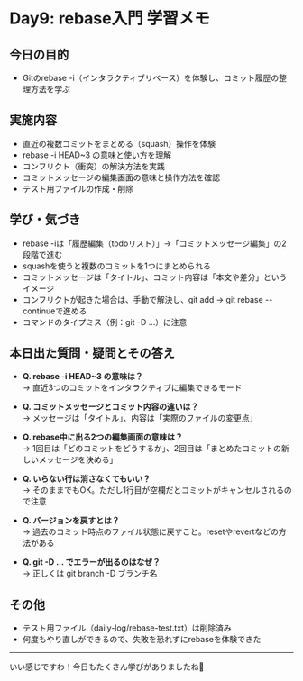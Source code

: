 
# Day9: rebase入門 学習メモ

## 今日の目的
- Gitのrebase -i（インタラクティブリベース）を体験し、コミット履歴の整理方法を学ぶ

## 実施内容
- 直近の複数コミットをまとめる（squash）操作を体験
- rebase -i HEAD~3 の意味と使い方を理解
- コンフリクト（衝突）の解決方法を実践
- コミットメッセージの編集画面の意味と操作方法を確認
- テスト用ファイルの作成・削除

## 学び・気づき
- rebase -iは「履歴編集（todoリスト）」→「コミットメッセージ編集」の2段階で進む
- squashを使うと複数のコミットを1つにまとめられる
- コミットメッセージは「タイトル」、コミット内容は「本文や差分」というイメージ
- コンフリクトが起きた場合は、手動で解決し、git add → git rebase --continueで進める
- コマンドのタイプミス（例：git -D ...）に注意

## 本日出た質問・疑問とその答え

- **Q. rebase -i HEAD~3 の意味は？**  
  → 直近3つのコミットをインタラクティブに編集できるモード

- **Q. コミットメッセージとコミット内容の違いは？**  
  → メッセージは「タイトル」、内容は「実際のファイルの変更点」

- **Q. rebase中に出る2つの編集画面の意味は？**  
  → 1回目は「どのコミットをどうするか」、2回目は「まとめたコミットの新しいメッセージを決める」

- **Q. いらない行は消さなくてもいい？**  
  → そのままでもOK。ただし1行目が空欄だとコミットがキャンセルされるので注意

- **Q. バージョンを戻すとは？**  
  → 過去のコミット時点のファイル状態に戻すこと。resetやrevertなどの方法がある

- **Q. git -D ... でエラーが出るのはなぜ？**  
  → 正しくは git branch -D ブランチ名

## その他
- テスト用ファイル（daily-log/rebase-test.txt）は削除済み
- 何度もやり直しができるので、失敗を恐れずにrebaseを体験できた

---

いい感じですわ！今日もたくさん学びがありましたね🌱
